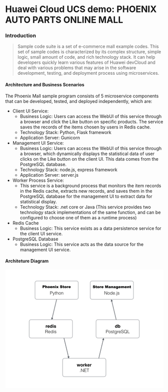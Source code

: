 Huawei Cloud UCS demo: PHOENIX AUTO PARTS ONLINE MALL
=========

### Introduction

> Sample code suite is a set of e-commerce mall example codes. This set of sample codes is characterized by its complex structure, simple logic, small amount of code, and rich technology stack. It can help developers quickly learn various features of Huawei devCloud and deal with various problems that may arise in the software development, testing, and deployment process using microservices.

#### Architecture and Business Scenarios

The Phoenix Mall sample program consists of 5 microservice components that can be developed, tested, and deployed independently, which are:

* Client UI Service:
  * Business Logic: Users can access the WebUI of this service through a browser and click the Like button on specific products. The service saves the records of the items chosen by users in Redis cache.
  * Technology Stack: Python, Flask framework
  * Application Server: Gunicorn
* Management UI Service:
  * Business Logic: Users can access the WebUI of this service through a browser, which dynamically displays the statistical data of user clicks on the Like button on the client UI. This data comes from the PostgreSQL database.
  * Technology Stack: node.js, express framework
  * Application Server: server.js
* Worker Process Service:
  * This service is a background process that monitors the item records in the Redis cache, extracts new records, and saves them in the PostgreSQL database for the management UI to extract data for statistical display.
  * Technology Stack: .net core or Java (This service provides two technology stack implementations of the same function, and can be configured to choose one of them as a runtime process)
* Redis Cache
  * Business Logic: This service exists as a data persistence service for the client UI service.
* PostgreSQL Database
  * Business Logic: This service acts as the data source for the management UI service.


#### Architeture Diagram

![Architecture diagram](./images/architecture.png)
